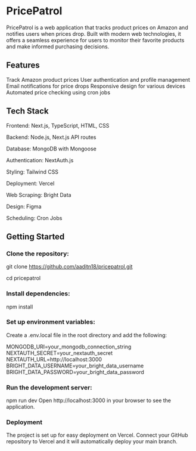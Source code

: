 # PricePatrol 

PricePatrol is a web application that tracks product prices on Amazon and notifies users when prices drop. Built with modern web technologies, it offers a seamless experience for users to monitor their favorite products and make informed purchasing decisions.


## Features

Track Amazon product prices
User authentication and profile management
Email notifications for price drops
Responsive design for various devices
Automated price checking using cron jobs


## Tech Stack

Frontend: Next.js, TypeScript, HTML, CSS

Backend: Node.js, Next.js API routes

Database: MongoDB with Mongoose

Authentication: NextAuth.js

Styling: Tailwind CSS

Deployment: Vercel

Web Scraping: Bright Data

Design: Figma

Scheduling: Cron Jobs


## Getting Started

### Clone the repository:
git clone https://github.com/aaditn18/pricepatrol.git

cd pricepatrol

### Install dependencies:
npm install

### Set up environment variables:

Create a .env.local file in the root directory and add the following:

MONGODB_URI=your_mongodb_connection_string
NEXTAUTH_SECRET=your_nextauth_secret
NEXTAUTH_URL=http://localhost:3000
BRIGHT_DATA_USERNAME=your_bright_data_username
BRIGHT_DATA_PASSWORD=your_bright_data_password

### Run the development server:
npm run dev
Open http://localhost:3000 in your browser to see the application.

### Deployment
The project is set up for easy deployment on Vercel. Connect your GitHub repository to Vercel and it will automatically deploy your main branch.

